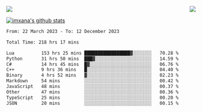 <p>
  <a href="https://count.getloli.com/"><img src="https://count.getloli.com/get/@xana.readme?theme=moebooru-h"></a>
  <img src="https://weather-icon.journeyad.repl.co/@hangzhou?v=1" align="right">
</p>


<a href="https://github.com/imxana"><img align="center" src="https://github-readme-stats.vercel.app/api?username=imxana&show_icons=true&include_all_commits=true&hide_border=tru&custom_title=imxana%27s%20Github%20Stats" alt="imxana's github stats" /></a> 

<!--START_SECTION:waka-->

```txt
From: 22 March 2023 - To: 12 December 2023

Total Time: 218 hrs 17 mins

Lua          153 hrs 25 mins █████████████████▓░░░░░░░   70.28 %
Python       31 hrs 50 mins  ███▓░░░░░░░░░░░░░░░░░░░░░   14.59 %
C#           14 hrs 45 mins  █▓░░░░░░░░░░░░░░░░░░░░░░░   06.76 %
C++          9 hrs 36 mins   █░░░░░░░░░░░░░░░░░░░░░░░░   04.40 %
Binary       4 hrs 52 mins   ▓░░░░░░░░░░░░░░░░░░░░░░░░   02.23 %
Markdown     54 mins         ░░░░░░░░░░░░░░░░░░░░░░░░░   00.42 %
JavaScript   48 mins         ░░░░░░░░░░░░░░░░░░░░░░░░░   00.37 %
Other        47 mins         ░░░░░░░░░░░░░░░░░░░░░░░░░   00.36 %
TypeScript   25 mins         ░░░░░░░░░░░░░░░░░░░░░░░░░   00.20 %
JSON         20 mins         ░░░░░░░░░░░░░░░░░░░░░░░░░   00.15 %
```

<!--END_SECTION:waka-->
